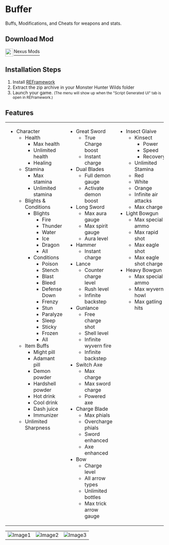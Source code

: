 # Buffer

Buffs, Modifications, and Cheats for weapons and stats.

## Download Mod

<div style="display:flex;">
   <img src="https://styles.redditmedia.com/t5_2y0at/styles/communityIcon_7l4gbrorhdia1.png" width=25 height=25 style="padding-right: 2px">
   <a style="font-size: 1.2em" href="https://www.nexusmods.com/monsterhunterwilds/mods/299" >
      <sup>Nexus Mods</sup>
      </a>
</div>
   

## Installation Steps

1. Install [REFramework](https://www.nexusmods.com/monsterhunterwilds/mods/93)
2. Extract the zip archive in your Monster Hunter Wilds folder
3. Launch your game. <small>(The menu will show up when the "Script Generated UI" tab is open in REFramework.)</small>

## Features
<table>
   <tr>
      <td style="vertical-align: top">
         <ul>
            <li>Character
               <ul>
                  <li>Health
                     <ul>
                        <li>Max health</li>
                        <li>Unlimited health</li>
                        <li>Healing</li>
                     </ul>
                  </li>
                  <li>Stamina
                     <ul>
                        <li>Max stamina</li>
                        <li>Unlimited stamina</li>
                     </ul>
                  </li>
                  <li>Blights & Conditions
                     <ul>
                        <li>Blights
                           <ul>
                              <li>Fire</li>
                              <li>Thunder</li>
                              <li>Water</li>
                              <li>Ice</li>
                              <li>Dragon</li>
                              <li>All</li>
                           </ul>
                        </li>
                        <li>Conditions
                           <ul>
                              <li>Poison</li>
                              <li>Stench</li>
                              <li>Blast</li>
                              <li>Bleed</li>
                              <li>Defense Down</li>
                              <li>Frenzy</li>
                              <li>Stun</li>
                              <li>Paralyze</li>
                              <li>Sleep</li>
                              <li>Sticky</li>
                              <li>Frozen</li>
                              <li>All</li>
                           </ul>
                        </li>
                     </ul>
                  </li>
                  <li>Item Buffs
                     <ul>
                        <li>Might pill</li>
                        <li>Adamant pill</li>
                        <li>Demon powder</li>
                        <li>Hardshell powder</li>
                        <li>Hot drink</li>
                        <li>Cool drink</li>
                        <li>Dash juice</li>
                        <li>Immunizer</li>
                     </ul>
                  </li>
                  <li>Unlimited Sharpness</li>
               </ul>
            </li>
         </ul>
      </td>
      <td style="vertical-align: top">
         <ul>
            <li>Great Sword
               <ul>
                  <li>True Charge boost</li>
                  <li>Instant charge</li>
               </ul>
            </li>
            <li>Dual Blades
               <ul>
                  <li>Full demon gauge</li>
                  <li>Activate demon boost</li>
               </ul>
            </li>
            <li>Long Sword
               <ul>
                  <li>Max aura gauge</li>
                  <li>Max spirit gauge</li>
                  <li>Aura level</li>
               </ul>
            </li>
            <li>Hammer
               <ul>
                  <li>Instant charge</li>
               </ul>
            </li>
            <li>Lance
               <ul>
                  <li>Counter charge level</li>
                  <li>Rush level</li>
                  <li>Infinite backstep</li>
               </ul>
            </li>
            <li>Gunlance
               <ul>
                  <li>Free charge shot</li>
                  <li>Shell level</li>
                  <li>Infinite wyvern fire</li>
                  <li>Infinite backstep</li>
               </ul>
            </li>
            <li>Switch Axe
               <ul>
                  <li>Max charge</li>
                  <li>Max sword charge</li>
                  <li>Powered axe</li>
               </ul>
            </li>
            <li>Charge Blade
               <ul>
                  <li>Max phials</li>
                  <li>Overcharge phials</li>
                  <li>Sword enhanced</li>
                  <li>Axe enhanced</li>
               </ul>
            </li>
            <li>Bow
               <ul>
                  <li>Charge level</li>
                  <li>All arrow types</li>
                  <li>Unlimited bottles</li>
                  <li>Max trick arrow gauge</li>
               </ul>
            </li>
         </ul>
      </td>
      <td style="vertical-align: top">
         <ul>
            <li>Insect Glaive
               <ul>
                  <li>Kinsect
                     <ul>
                        <li>Power</li>
                        <li>Speed</li>
                        <li>Recovery</li>
                     </ul>
                  </li>
                  <li>Unlimited Stamina</li>
                  <li>Red</li>
                  <li>White</li>
                  <li>Orange</li>
                  <li>Infinite air attacks</li>
                  <li>Max charge</li>
               </ul>
            </li>
            <li>Light Bowgun
               <ul>
                  <li>Max special ammo</li>
                  <li>Max rapid shot</li>
                  <li>Max eagle shot</li>
                  <li>Max eagle shot charge</li>
               </ul>
            </li>
            <li>Heavy Bowgun
               <ul>
                  <li>Max special ammo</li>
                  <li>Max wyvern howl</li>
                  <li>Max gatling hits</li>
               </ul>
            </li>
         </ul>
      </td>
   </tr>
</table>

<table>
   <tr>
      <td><img src="https://staticdelivery.nexusmods.com/mods/6993/images/299/299-1741571388-775950960.png" alt="Image1"></td>
      <td><img src="https://staticdelivery.nexusmods.com/mods/6993/images/299/299-1741571385-2091846160.png" alt="Image2"></td>
      <td><img src="https://staticdelivery.nexusmods.com/mods/6993/images/299/299-1741571385-1197945299.png" alt="Image3"></td>
   </tr>
</table>